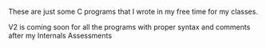 These are just some C programs that I wrote in my free time for my classes.

V2 is coming soon for all the programs with proper syntax and comments after my Internals Assessments
